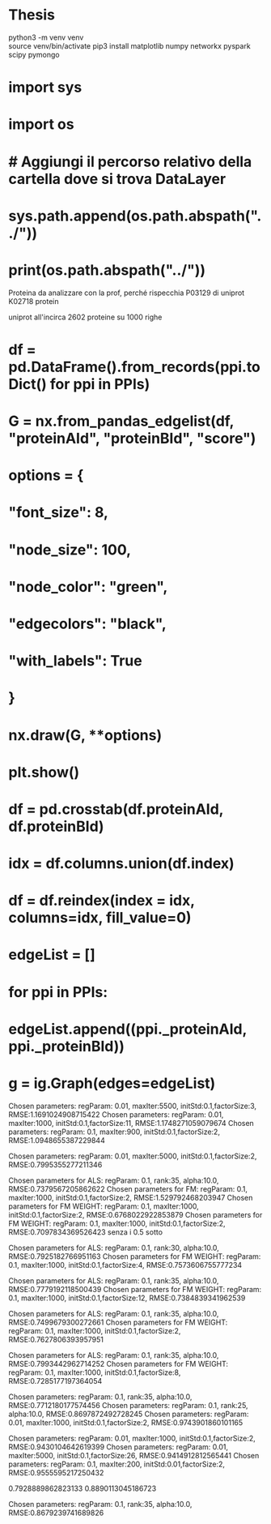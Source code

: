 # Thesis
python3 -m venv venv     
source venv/bin/activate
pip3 install matplotlib numpy networkx pyspark scipy pymongo


# import sys
# import os

# # Aggiungi il percorso relativo della cartella dove si trova DataLayer
# sys.path.append(os.path.abspath("../"))


# print(os.path.abspath("../"))

Proteina da analizzare con la prof, perché rispecchia P03129  di uniprot
K02718 protein

uniprot all'incirca 2602 proteine su 1000 righe


# df = pd.DataFrame().from_records(ppi.toDict() for ppi in PPIs)
# G = nx.from_pandas_edgelist(df, "proteinAId", "proteinBId", "score")
# options = {
#     "font_size": 8,
#     "node_size": 100,
#     "node_color": "green",
#     "edgecolors": "black",
#     "with_labels": True
# }
# nx.draw(G, **options)
# plt.show()
# df = pd.crosstab(df.proteinAId, df.proteinBId)
# idx = df.columns.union(df.index)
# df = df.reindex(index = idx, columns=idx, fill_value=0)

# edgeList =  []
# for ppi in PPIs:
#         edgeList.append((ppi._proteinAId, ppi._proteinBId))


# g = ig.Graph(edges=edgeList)

Chosen parameters: regParam: 0.01, maxIter:5500, initStd:0.1,factorSize:3, RMSE:1.1691024908715422
Chosen parameters: regParam: 0.01, maxIter:1000, initStd:0.1,factorSize:11, RMSE:1.1748271059079674
Chosen parameters: regParam: 0.1, maxIter:900, initStd:0.1,factorSize:2, RMSE:1.0948655387229844


Chosen parameters: regParam: 0.01, maxIter:5000, initStd:0.1,factorSize:2, RMSE:0.7995355277211346

Chosen parameters for ALS: regParam: 0.1, rank:35, alpha:10.0, RMSE:0.7379567205862622
Chosen parameters for FM: regParam: 0.1, maxIter:1000, initStd:0.1,factorSize:2, RMSE:1.529792468203947
Chosen parameters for FM WEIGHT: regParam: 0.1, maxIter:1000, initStd:0.1,factorSize:2, RMSE:0.6768022922853879
Chosen parameters for FM WEIGHT: regParam: 0.1, maxIter:1000, initStd:0.1,factorSize:2, RMSE:0.7097834369526423 senza i 0.5 sotto


Chosen parameters for ALS: regParam: 0.1, rank:30, alpha:10.0, RMSE:0.7925182766951163
Chosen parameters for FM WEIGHT: regParam: 0.1, maxIter:1000, initStd:0.1,factorSize:4, RMSE:0.7573606755777234

Chosen parameters for ALS: regParam: 0.1, rank:35, alpha:10.0, RMSE:0.7779192118500439
Chosen parameters for FM WEIGHT: regParam: 0.1, maxIter:1000, initStd:0.1,factorSize:12, RMSE:0.7384839341962539

Chosen parameters for ALS: regParam: 0.1, rank:35, alpha:10.0, RMSE:0.7499679300272661
Chosen parameters for FM WEIGHT: regParam: 0.1, maxIter:1000, initStd:0.1,factorSize:2, RMSE:0.7627806393957951

Chosen parameters for ALS: regParam: 0.1, rank:35, alpha:10.0, RMSE:0.7993442962714252
Chosen parameters for FM WEIGHT: regParam: 0.1, maxIter:1000, initStd:0.1,factorSize:8, RMSE:0.7285177197364054

Chosen parameters: regParam: 0.1, rank:35, alpha:10.0, RMSE:0.7712180177574456
Chosen parameters: regParam: 0.1, rank:25, alpha:10.0, RMSE:0.8697872492728245
 Chosen parameters: regParam: 0.01, maxIter:1000, initStd:0.1,factorSize:2, RMSE:0.9743901860101165

 Chosen parameters: regParam: 0.01, maxIter:1000, initStd:0.1,factorSize:2, RMSE:0.9430104642619399
 Chosen parameters: regParam: 0.01, maxIter:5000, initStd:0.1,factorSize:26, RMSE:0.9414912812565441
 Chosen parameters: regParam: 0.1, maxIter:200, initStd:0.01,factorSize:2, RMSE:0.9555595217250432

0.7928889862823133
0.8890113045186723

 Chosen parameters: regParam: 0.1, rank:35, alpha:10.0, RMSE:0.8679239741689826